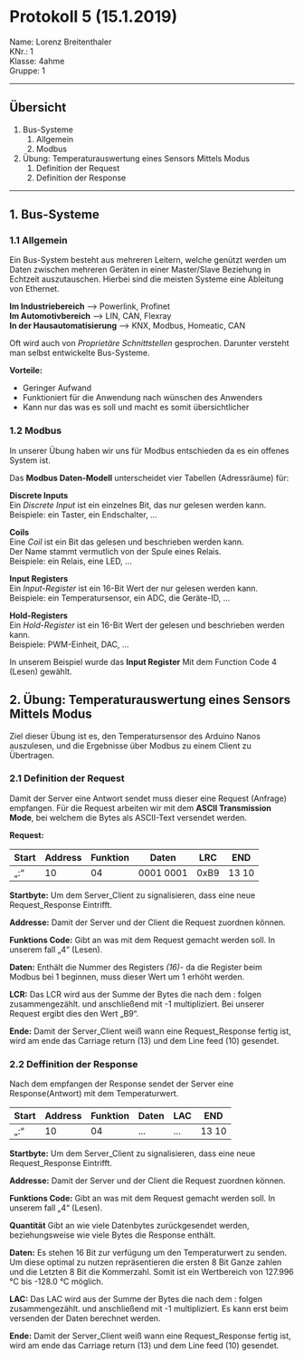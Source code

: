 # Protokoll 5 (15.1.2019)
Name: Lorenz Breitenthaler  
KNr.: 1  
Klasse: 4ahme  
Gruppe: 1  
- - - -
## Übersicht
1. Bus-Systeme
	1. Allgemein
	2. Modbus
2. Übung: Temperaturauswertung eines Sensors Mittels Modus
	1. Definition der Request
	2. Definition der Response

- - - -

## 1. Bus-Systeme
### 1.1 Allgemein
Ein Bus-System besteht aus mehreren Leitern, welche genützt werden um Daten zwischen mehreren Geräten in einer Master/Slave Beziehung in Echtzeit auszutauschen.  Hierbei sind die meisten Systeme eine Ableitung von Ethernet.

**Im Industriebereich** —> Powerlink, Profinet  
**Im Automotivbereich** —> LIN, CAN, Flexray  
**In der Hausautomatisierung** —>  KNX, Modbus, Homeatic, CAN  

Oft wird auch von _Proprietäre Schnittstellen_ gesprochen. 
Darunter versteht man  selbst entwickelte Bus-Systeme.  

**Vorteile:**
* Geringer Aufwand
* Funktioniert für die Anwendung nach wünschen des Anwenders
* Kann nur das was es soll und macht es somit übersichtlicher

### 1.2 Modbus

In unserer Übung haben wir uns für Modbus entschieden da es ein offenes System ist.  

Das **Modbus Daten-Modell** unterscheidet vier Tabellen (Adressräume) für: 

**Discrete Inputs**  
	Ein _Discrete Input_ ist ein einzelnes Bit, das nur gelesen werden kann.
	Beispiele: ein Taster, ein Endschalter, …  
  
**Coils**  
	Eine _Coil_ ist ein Bit das gelesen und beschrieben werden kann.  
	Der 	Name stammt vermutlich von der Spule eines Relais.  
	Beispiele: ein Relais, eine LED, … 
  
 **Input Registers**  
	Ein _Input-Register_ ist ein 16-Bit Wert der nur gelesen werden kann.  
	Beispiele: ein Temperatursensor, ein ADC, die Geräte-ID, …  
  
**Hold-Registers**  
	Ein _Hold-Register_ ist ein 16-Bit Wert der gelesen und beschrieben werden kann.  
	Beispiele: PWM-Einheit, DAC, …  

In unserem Beispiel wurde das **Input Register** Mit dem Function Code 4 (Lesen) gewählt.  

## 2. Übung: Temperaturauswertung eines Sensors Mittels Modus

Ziel dieser Übung ist es, den Temperatursensor des Arduino Nanos auszulesen, und die Ergebnisse über Modbus zu einem Client zu Übertragen. 

### 2.1 Definition der Request

Damit der Server eine Antwort sendet muss dieser eine Request (Anfrage) empfangen. Für die Request arbeiten wir mit dem **ASCII Transmission Mode**, bei welchem die Bytes als ASCII-Text versendet werden. 

**Request:**

|  Start | Address  | Funktion |    Daten  |  LRC | END   |  
|--------|----------|----------|-----------|------|-------|  
|   „:“  |  10      |  04      | 0001 0001 | 0xB9 | 13 10 |

**Startbyte:** 
Um dem Server_Client zu signalisieren, dass eine neue Request_Response  Eintrifft. 

**Addresse:**
Damit der Server und der Client die Request zuordnen können. 

**Funktions Code:** 
Gibt an was mit dem Request gemacht werden soll. In unserem fall „4“ (Lesen).

**Daten:**
Enthält die Nummer des Registers _(16)_- da die Register beim Modbus bei 1 beginnen, muss dieser Wert um 1 erhöht werden. 

**LCR:**
Das LCR wird aus der Summe der Bytes die nach dem : folgen zusammengezählt. und anschließend mit -1 multipliziert. 
Bei unserer Request ergibt dies den Wert „B9“.

**Ende:**
Damit der Server_Client weiß wann eine Request_Response fertig ist, wird am ende das Carriage return (13) und dem Line feed (10) gesendet.

### 2.2 Deffinition der Response
Nach dem empfangen der Response sendet der Server eine Response(Antwort) mit dem Temperaturwert. 


|  Start | Address  | Funktion |   Daten  |  LAC | END   |  
|--------|----------|----------|----------|------|-------|  
|   „:“  |  10      |    04    |   ...    |  ... | 13 10 |


**Startbyte:** 
Um dem Server_Client zu signalisieren, dass eine neue Request_Response  Eintrifft. 

**Addresse:**
Damit der Server und der Client die Request zuordnen können. 

**Funktions Code:** 
Gibt an was mit dem Request gemacht werden soll. In unserem fall „4“ (Lesen).

**Quantität**
Gibt an wie viele Datenbytes zurückgesendet werden, beziehungsweise wie viele Bytes die Response enthält. 

**Daten:**
Es stehen 16 Bit zur verfügung um den Temperaturwert zu senden. Um diese optimal zu nutzen repräsentieren die ersten 8 Bit Ganze zahlen und die Letzten 8 Bit die Kommerzahl. Somit ist ein Wertbereich von 127.996 °C bis -128.0 °C möglich. 

**LAC:**
Das LAC wird aus der Summe der Bytes die nach dem : folgen zusammengezählt. und anschließend mit -1 multipliziert. 
Es kann erst beim versenden der Daten berechnet werden.

**Ende:**
Damit der Server_Client weiß wann eine Request_Response fertig ist, wird am ende das Carriage return (13) und dem Line feed (10) gesendet.
